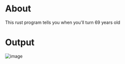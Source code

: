# About

This rust program tells you when you'll turn 69 years old

# Output

![image](https://user-images.githubusercontent.com/94543623/157916237-79e38185-772e-472f-8910-48f7d6390677.png)
